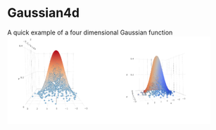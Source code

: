 # Gaussian4d
A quick example of a four dimensional Gaussian function
<br/>
<a href="#"><img src="https://github.com/jmullings/Gaussian4d/blob/master/Gaussian%20Tip.png" style="float:left; height:200px"></a>
<a href="#"><img src="https://github.com/jmullings/Gaussian4d/blob/master/Gaussian%20Model.png" style="float:left; height:200px"></a>
